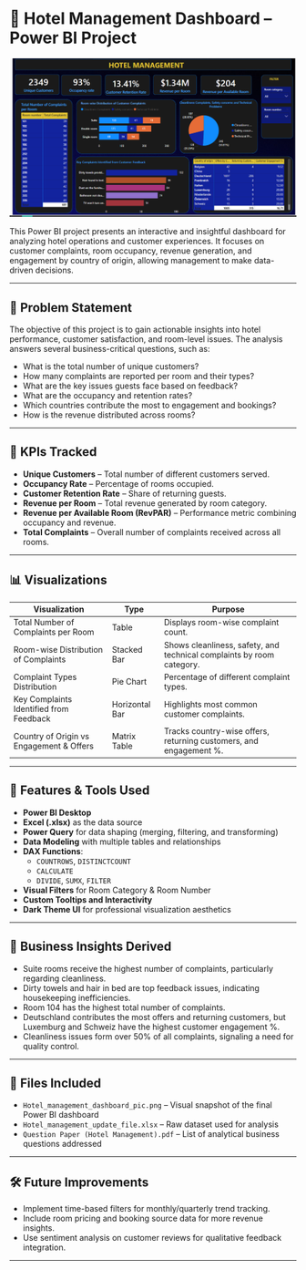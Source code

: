# 🏨 Hotel Management Dashboard – Power BI Project


![Dashboard Preview](Hotel_management_dashboard_pic.png)

This Power BI project presents an interactive and insightful dashboard for analyzing hotel operations and customer experiences. It focuses on customer complaints, room occupancy, revenue generation, and engagement by country of origin, allowing management to make data-driven decisions.

---

## 🧩 Problem Statement

The objective of this project is to gain actionable insights into hotel performance, customer satisfaction, and room-level issues. The analysis answers several business-critical questions, such as:

- What is the total number of unique customers?
- How many complaints are reported per room and their types?
- What are the key issues guests face based on feedback?
- What are the occupancy and retention rates?
- Which countries contribute the most to engagement and bookings?
- How is the revenue distributed across rooms?

---

## 📌 KPIs Tracked

- **Unique Customers** – Total number of different customers served.
- **Occupancy Rate** – Percentage of rooms occupied.
- **Customer Retention Rate** – Share of returning guests.
- **Revenue per Room** – Total revenue generated by room category.
- **Revenue per Available Room (RevPAR)** – Performance metric combining occupancy and revenue.
- **Total Complaints** – Overall number of complaints received across all rooms.

---

## 📊 Visualizations

| Visualization                                     | Type            | Purpose                                                                 |
|--------------------------------------------------|-----------------|-------------------------------------------------------------------------|
| Total Number of Complaints per Room              | Table           | Displays room-wise complaint count.                                    |
| Room-wise Distribution of Complaints             | Stacked Bar     | Shows cleanliness, safety, and technical complaints by room category.  |
| Complaint Types Distribution                     | Pie Chart       | Percentage of different complaint types.                               |
| Key Complaints Identified from Feedback          | Horizontal Bar  | Highlights most common customer complaints.                            |
| Country of Origin vs Engagement & Offers         | Matrix Table    | Tracks country-wise offers, returning customers, and engagement %.     |

---

## 🔧 Features & Tools Used

- **Power BI Desktop**
- **Excel (.xlsx)** as the data source
- **Power Query** for data shaping (merging, filtering, and transforming)
- **Data Modeling** with multiple tables and relationships
- **DAX Functions**:
  - `COUNTROWS`, `DISTINCTCOUNT`
  - `CALCULATE`
  - `DIVIDE`, `SUMX`, `FILTER`
- **Visual Filters** for Room Category & Room Number
- **Custom Tooltips and Interactivity**
- **Dark Theme UI** for professional visualization aesthetics

---

## 🧠 Business Insights Derived

- Suite rooms receive the highest number of complaints, particularly regarding cleanliness.
- Dirty towels and hair in bed are top feedback issues, indicating housekeeping inefficiencies.
- Room 104 has the highest total number of complaints.
- Deutschland contributes the most offers and returning customers, but Luxemburg and Schweiz have the highest customer engagement %.
- Cleanliness issues form over 50% of all complaints, signaling a need for quality control.

---

## 📁 Files Included

- `Hotel_management_dashboard_pic.png` – Visual snapshot of the final Power BI dashboard
- `Hotel_management_update_file.xlsx` – Raw dataset used for analysis
- `Question Paper (Hotel Management).pdf` – List of analytical business questions addressed

---

## 🛠 Future Improvements

- Implement time-based filters for monthly/quarterly trend tracking.
- Include room pricing and booking source data for more revenue insights.
- Use sentiment analysis on customer reviews for qualitative feedback integration.

---


